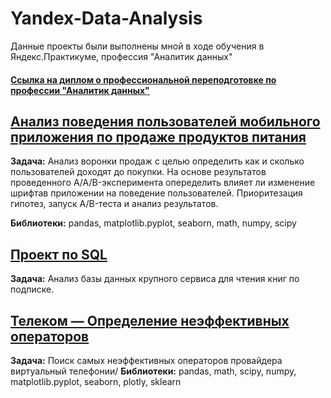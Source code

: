 # Yandex-Data-Analysis
Данные проекты были выполнены мной в ходе обучения в Яндекс.Практикуме, профессия "Аналитик данных"
#### [Ссылка на диплом о профессиональной переподготовке по профессии "Аналитик данных"](https://github.com/marinaraisheva/Yandex-Data-Analysis/blob/48c376b6349f124c34d722717fbbbee011602447/sertificate)
         
## [Анализ поведения пользователей мобильного приложения по продаже продуктов питания](https://github.com/marinaraisheva/Yandex-Data-Analysis/blob/48c376b6349f124c34d722717fbbbee011602447/logs_exp)
**Задача:** Анализ воронки продаж с целью определить как и сколько пользователей доходят до покупки. На основе результатов проведенного A/A/B-эксперимента опеределить влияет ли изменение шрифтав приложении на поведение пользователей. Приоритезация гипотез, запуск A/B-теста и анализ результатов.

**Библиотеки:** pandas, matplotlib.pyplot, seaborn, math, numpy, scipy

## [Проект по SQL](https://github.com/marinaraisheva/Yandex-Data-Analysis/blob/beca1f8269b681b0674aaf909ff0e35375cbeae3/sql_project)
**Задача:** Анализ базы данных крупного сервиса для чтения книг по подписке.

## [Телеком — Определение неэффективных операторов](https://github.com/marinaraisheva/Yandex-Data-Analysis/blob/beca1f8269b681b0674aaf909ff0e35375cbeae3/telecom)
**Задача:** Поиск самых неэффективных операторов провайдера виртуальный телефонии/
**Библиотеки:** pandas, math, scipy, numpy, matplotlib.pyplot, seaborn, plotly, sklearn


